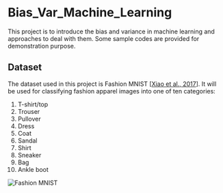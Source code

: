 # Bias_Var_Machine_Learning
This project is to introduce the bias and variance in machine learning and approaches to deal with them. Some sample codes are provided for demonstration purpose.

## Dataset
The dataset used in this project is Fashion MNIST [[Xiao et al., 2017](https://arxiv.org/abs/1708.07747)]. It will be used for classifying fashion apparel images into one of ten categories:

1.  T-shirt/top
2.  Trouser
3.  Pullover
4.  Dress
5.  Coat
6.  Sandal
7.  Shirt
8.  Sneaker
9.  Bag
10. Ankle boot

![Fashion MNIST](https://github.com/zalandoresearch/fashion-mnist/blob/master/doc/img/fashion-mnist-sprite.png?raw=true)
